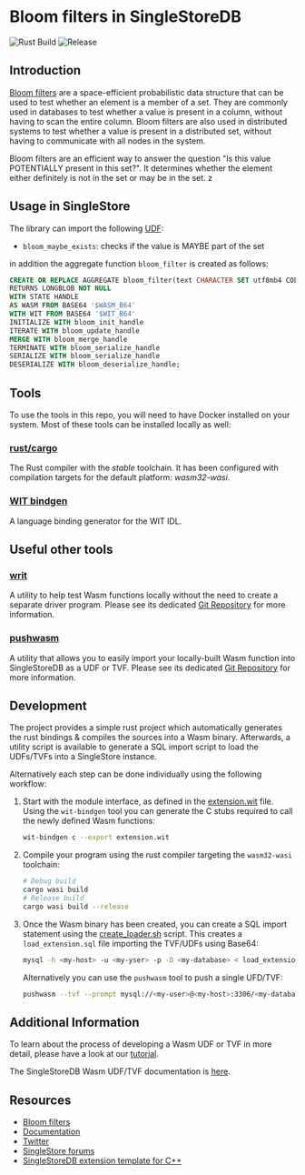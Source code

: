 # Bloom filters in SingleStoreDB

![Rust Build](https://github.com/singlestore-labs/singlestoredb-extension-bloom-filters/actions/workflows/rust-docker.yml/badge.svg) ![Release](https://github.com/singlestore-labs/singlestoredb-extension-bloom-filters/actions/workflows/release.yml/badge.svg)

## Introduction

[Bloom filters](https://hur.st/bloomfilter/?n=1000000&p=0.01&m=&k=100) are a space-efficient probabilistic data structure that can be used to test whether an 
element is a member of a set. They are commonly used in databases to test whether a value is present in a column,
without having to scan the entire column. Bloom filters are also used in distributed systems to test whether a value
is present in a distributed set, without having to communicate with all nodes in the system.

Bloom filters are an efficient way to answer the question "Is this value POTENTIALLY present in this set?". 
It determines whether the element either definitely is not in the set or may be in the set.
z
## Usage in SingleStore

The library can import the following [UDF](https://docs.singlestore.com/managed-service/en/reference/code-engine---powered-by-wasm/create-wasm-udfs.html):
* `bloom_maybe_exists`: checks if the value is MAYBE part of the set

in addition the aggregate function `bloom_filter` is created as follows:
```sql
CREATE OR REPLACE AGGREGATE bloom_filter(text CHARACTER SET utf8mb4 COLLATE utf8mb4_general_ci NOT NULL)
RETURNS LONGBLOB NOT NULL
WITH STATE HANDLE
AS WASM FROM BASE64 '$WASM_B64'
WITH WIT FROM BASE64 '$WIT_B64'
INITIALIZE WITH bloom_init_handle
ITERATE WITH bloom_update_handle
MERGE WITH bloom_merge_handle
TERMINATE WITH bloom_serialize_handle
SERIALIZE WITH bloom_serialize_handle
DESERIALIZE WITH bloom_deserialize_handle;
```

## Tools

To use the tools in this repo, you will need to have Docker installed on your system.  Most of these tools can be installed locally as well:

### [rust/cargo](https://www.rust-lang.org)
The Rust compiler with the *stable* toolchain.  It has been configured with compilation targets for the default platform: *wasm32-wasi*.

### [WIT bindgen](https://github.com/WebAssembly/wasi-sdk)
A language binding generator for the WIT IDL.

## Useful other tools

### [writ](https://github.com/singlestore-labs/writ)
A utility to help test Wasm functions locally without the need to create a separate driver program.  Please see its dedicated [Git Repository](https://github.com/singlestore-labs/writ) for more information.

### [pushwasm](https://github.com/singlestore-labs/pushwasm)
A utility that allows you to easily import your locally-built Wasm function into SingleStoreDB as a UDF or TVF.  Please see its dedicated [Git Repository](https://github.com/singlestore-labs/pushwasm) for more information.

## Development

The project provides a simple rust project which automatically generates the rust bindings & compiles the sources into a Wasm binary. Afterwards, a utility script is available to generate a SQL import script to load the UDFs/TVFs into a SingleStore instance.

Alternatively each step can be done individually using the following workflow:

1. Start with the module interface, as defined in the [extension.wit](https://github.com/singlestore-labs/singlestoredb-extension-rust-template/blob/main/extension.wit) file. Using the `wit-bindgen` tool you can generate the C stubs required to call the newly defined Wasm functions: 
    ```sh
    wit-bindgen c --export extension.wit
    ```

1. Compile your program using the rust compiler targeting the `wasm32-wasi` toolchain:
    ```sh
    # Debug build
    cargo wasi build
    # Release build
    cargo wasi build --release
    ```

1. Once the Wasm binary has been created, you can create a SQL import statement using the [create_loader.sh](https://github.com/singlestore-labs/singlestoredb-extension-rust-template/blob/main/create_loader.sh) script. This creates a `load_extension.sql` file importing the TVF/UDFs using Base64:
    ```sh
    mysql -h <my-host> -u <my-yser> -p -D <my-database> < load_extension.sql
    ```
    Alternatively you can use the `pushwasm` tool to push a single UFD/TVF:
    ```sh
    pushwasm --tvf --prompt mysql://<my-user>@<my-host>:3306/<my-database> --wit extension.wit extension.wasm greet
    ```

## Additional Information

To learn about the process of developing a Wasm UDF or TVF in more detail, please have a look at our [tutorial](https://singlestore-labs.github.io/singlestore-wasm-toolkit/html/Tutorial-Overview.html).

The SingleStoreDB Wasm UDF/TVF documentation is [here](https://docs.singlestore.com/managed-service/en/reference/code-engine---powered-by-wasm.html).

## Resources

* [Bloom filters](https://hur.st/bloomfilter/?n=1000000&p=0.01&m=&k=100)
* [Documentation](https://docs.singlestore.com)
* [Twitter](https://twitter.com/SingleStoreDevs)
* [SingleStore forums](https://www.singlestore.com/forum)
* [SingleStoreDB extension template for C++](https://github.com/singlestore-labs/singlestoredb-extension-cpp-template)

